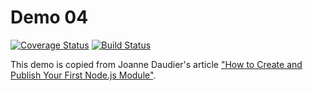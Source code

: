 #  Demo 04
[![Coverage Status](https://coveralls.io/repos/github/dontry/travis-ci-demo/badge.svg?branch=demo04)](https://coveralls.io/github/dontry/travis-ci-demo?branch=demo04)
[![Build Status](https://travis-ci.org/dontry/travis-ci-demo.svg?branch=demo04)](https://travis-ci.org/dontry/travis-ci-demo)

This demo is copied from Joanne Daudier's article ["How to Create and Publish Your First Node.js Module"](https://medium.com/@jdaudier/how-to-create-and-publish-your-first-node-js-module-444e7585b738).


